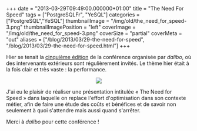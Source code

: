 +++
date = "2013-03-29T09:49:00.000000+01:00"
title = "The Need For Speed"
tags = ["PostgreSQLFr", "YeSQL"]
categories = ["PostgreSQL","YeSQL"]
thumbnailImage = "/img/old/the_need_for_speed-3.png"
thumbnailImagePosition = "left"
coverImage = "/img/old/the_need_for_speed-3.png"
coverSize = "partial"
coverMeta = "out"
aliases = ["/blog/2013/03/29-the-need-for-speed",
           "/blog/2013/03/29-the-need-for-speed.html"]
+++

Hier se tenait la 
[cinquième édition](http://www.postgresql-sessions.org/en/5/start) de la conférence organisée par 
*dalibo*,
où des intervenants extérieurs sont régulièrement invités. Le thème hier
était à la fois clair et très vaste : la performance.

<center>
<div class="figure dim-margin">
  <a href="/images/confs/the_need_for_speed.pdf">
    <img src="/img/old/the_need_for_speed-3.png">
  </a>
</div>
</center>

J'ai eu le plaisir de réaliser une présentation intitulée « The Need for
Speed » dans laquelle on replace l'effort d'optimisation dans son contexte
métier, afin de faire une étude des coûts et bénéfices et de savoir non
seulement à quoi s'attendre mais aussi quand s'arrêter.

Merci à 
*dalibo* pour cette conférence !
